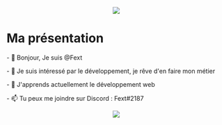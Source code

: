 <p align="center">
  <img src="https://github-readme-stats.vercel.app/api?username=fextnigth&theme=vue-dark&show_icons=true"/>
</p>

<h1> Ma présentation </h1>
- 👋 Bonjour, Je suis @Fext
<p> </p>
- 👀 Je suis intéressé par le développement, je rêve d'en faire mon métier 
<p> </p>
- 🌱 J'apprends actuellement le développement web
<p> </p>
- 📫 Tu peux me joindre sur Discord : Fext#2187

<!---
Fextnigth/Fextnigth is a ✨ special ✨ repository because its `README.md` (this file) appears on your GitHub profile.
You can click the Preview link to take a look at your changes.
--->
<p align="center">
  <img src="https://hits.seeyoufarm.com/api/count/incr/badge.svg?url=https%3A%2F%2Fgithub.com%2FFextnigth&count_bg=%231058E8&title_bg=%23393939&icon=github.svg&icon_color=%23FFFFFF&title=hmpsmp&edge_flat=false"/>
</p>
